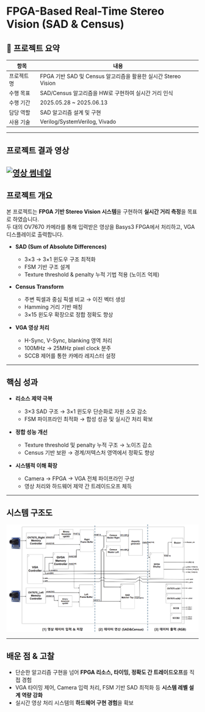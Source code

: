 # FPGA-Based Real-Time Stereo Vision (SAD & Census)

## 📌 프로젝트 요약

| 항목 | 내용 |
|------|------|
| 프로젝트 명 | FPGA 기반 SAD 및 Census 알고리즘을 활용한 실시간 Stereo Vision |
| 수행 목표 | SAD/Census 알고리즘을 HW로 구현하여 실시간 거리 인식 |
| 수행 기간 | 2025.05.28 ~ 2025.06.13 |
| 담당 역할 | SAD 알고리즘 설계 및 구현 |
| 사용 기술 | Verilog/SystemVerilog, Vivado |

---

## 프로젝트 결과 영상

[![영상 썸네일](https://img.youtube.com/vi/93XzrqAUgLQ/hqdefault.jpg)](https://youtu.be/93XzrqAUgLQ)
---


## 프로젝트 개요

본 프로젝트는 **FPGA 기반 Stereo Vision 시스템**을 구현하여 **실시간 거리 측정**을 목표로 하였습니다.  
두 대의 OV7670 카메라를 통해 입력받은 영상을 Basys3 FPGA에서 처리하고, VGA 디스플레이로 출력합니다.  

- **SAD (Sum of Absolute Differences)**  
  - 3×3 → 3×1 윈도우 구조 최적화  
  - FSM 기반 구조 설계  
  - Texture threshold & penalty 누적 기법 적용 (노이즈 억제)

- **Census Transform**  
  - 주변 픽셀과 중심 픽셀 비교 → 이진 벡터 생성  
  - Hamming 거리 기반 매칭  
  - 3×15 윈도우 확장으로 정합 정확도 향상  

- **VGA 영상 처리**  
  - H-Sync, V-Sync, blanking 영역 처리  
  - 100MHz → 25MHz pixel clock 분주  
  - SCCB 제어를 통한 카메라 레지스터 설정  

---

## 핵심 성과

- **리소스 제약 극복**  
  - 3×3 SAD 구조 → 3×1 윈도우 단순화로 자원 소모 감소  
  - FSM 파이프라인 최적화 → 합성 성공 및 실시간 처리 확보  

- **정합 성능 개선**  
  - Texture threshold 및 penalty 누적 구조 → 노이즈 감소  
  - Census 기반 보완 → 경계/저텍스처 영역에서 정확도 향상  

- **시스템적 이해 확장**  
  - Camera → FPGA → VGA 전체 파이프라인 구성  
  - 영상 처리와 하드웨어 제약 간 트레이드오프 체득  


---


## 시스템 구조도
<p align="center">
  <img src="system%20blockdiagram.png" alt="System Block Diagram" width="800">
</p>

---

## 배운 점 & 고찰

- 단순한 알고리즘 구현을 넘어 **FPGA 리소스, 타이밍, 정확도 간 트레이드오프**를 직접 경험  
- VGA 타이밍 제어, Camera 입력 처리, FSM 기반 SAD 최적화 등 **시스템 레벨 설계 역량 강화**  
- 실시간 영상 처리 시스템의 **하드웨어 구현 경험**을 확보  
